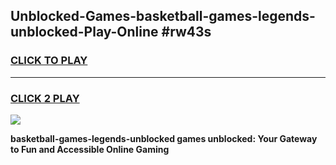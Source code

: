 
## Unblocked-Games-basketball-games-legends-unblocked-Play-Online #rw43s
<h3>
<a href="https://news.freeplayer.one?title=basketball-games-legends-unblocked&ref=3">CLICK TO PLAY</a></h3>
<hr>

<h3>
<a href="https://news.freeplayer.one?title=basketball-games-legends-unblocked&ref=3">CLICK 2 PLAY</a>
  
</h3>

<a href="https://news.freeplayer.one?title=basketball-games-legends-unblocked&ref=3"><img src="https://clearcache.store/games.png"></a>


**basketball-games-legends-unblocked games unblocked: Your Gateway to Fun and Accessible Online Gaming**
